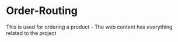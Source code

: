 # Order-Routing
This is used for ordering a product - The web content has everything related to the project
